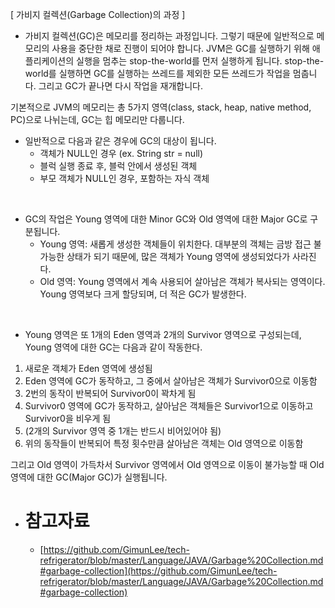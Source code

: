[ 가비지 컬렉션(Garbage Collection)의 과정 ]
- 가비지 컬렉션(GC)은 메모리를 정리하는 과정입니다. 그렇기 때문에 일반적으로 메모리의 사용을 중단한 채로 진행이 되어야 합니다. 
JVM은 GC를 실행하기 위해 애플리케이션의 실행을 멈추는 stop-the-world를 먼저 실행하게 됩니다. 
stop-the-world를 실행하면 GC를 실행하는 쓰레드를 제외한 모든 쓰레드가 작업을 멈춥니다. 
그리고 GC가 끝나면 다시 작업을 재개합니다.<br>

기본적으로 JVM의 메모리는 총 5가지 영역(class, stack, heap, native method, PC)으로 나뉘는데, GC는 힙 메모리만 다룹니다.
- 일반적으로 다음과 같은 경우에 GC의 대상이 됩니다.
  - 객체가 NULL인 경우 (ex. String str = null)
  - 블럭 실행 종료 후, 블럭 안에서 생성된 객체
  - 부모 객체가 NULL인 경우, 포함하는 자식 객체
<br>

- GC의 작업은 Young 영역에 대한 Minor GC와 Old 영역에 대한 Major GC로 구분됩니다.
  - Young 영역: 새롭게 생성한 객체들이 위치한다. 대부분의 객체는 금방 접근 불가능한 상태가 되기 때문에, 많은 객체가 Young 영역에 생성되었다가 사라진다.
  - Old 영역: Young 영역에서 계속 사용되어 살아남은 객체가 복사되는 영역이다. Young 영역보다 크게 할당되며, 더 적은 GC가 발생한다.
<br>

- Young 영역은 또 1개의 Eden 영역과 2개의 Survivor 영역으로 구성되는데, Young 영역에 대한 GC는 다음과 같이 작동한다.

1. 새로운 객체가 Eden 영역에 생성됨
2. Eden 영역에 GC가 동작하고, 그 중에서 살아남은 객체가 Survivor0으로 이동함
3. 2번의 동작이 반복되어 Survivor0이 꽉차게 됨
4. Survivor0 영역에 GC가 동작하고, 살아남은 객체들은 Survivor1으로 이동하고 Survivor0을 비우게 됨
5. (2개의 Survivor 영역 중 1개는 반드시 비어있어야 됨)
6. 위의 동작들이 반복되어 특정 횟수만큼 살아남은 객체는 Old 영역으로 이동함

그리고 Old 영역이 가득차서 Survivor 영역에서 Old 영역으로 이동이 불가능할 때 Old 영역에 대한 GC(Major GC)가 실행됩니다.

- # 참고자료
  - [https://github.com/GimunLee/tech-refrigerator/blob/master/Language/JAVA/Garbage%20Collection.md#garbage-collection](https://github.com/GimunLee/tech-refrigerator/blob/master/Language/JAVA/Garbage%20Collection.md#garbage-collection)
